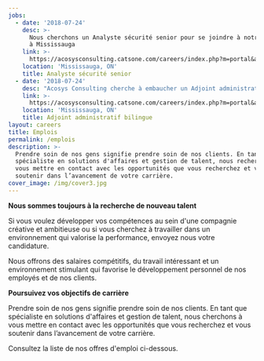 ```yaml
---
jobs:
  - date: '2018-07-24'
    desc: >-
      Nous cherchons un Analyste sécurité senior pour se joindre à notre équipe
      à Mississauga
    link: >-
      https://acosysconsulting.catsone.com/careers/index.php?m=portal&a=details&jobOrderID=11200958
    location: 'Mississauga, ON'
    title: Analyste sécurité senior
  - date: '2018-07-24'
    desc: "Acosys Consulting cherche à embaucher un Adjoint administratif bilingue pour son client :\r\n\n \r\n\nNotre client cherche un Adjoint administratif bilingue (français et anglais) pour apporter un soutien administratif à leur équipe de direction. Ce candidat assistera dans des projets spéciaux et assumera d’autres responsabilités administratives assignées.\r\n\nFONCTIONS ESSENTIELLES :\r\n\n \r\n\n\\* Maintenir des horaires, filtrer des appels, planifier des rendez-vous, faire des préparatifs de voyage, produire des rapports de dépenses pour le Président et les Vice-présidents ;\r\n\n\\* Planifier et coordonner toutes les réunions de direction : réunions du Comité exécutif ; réunions d’équipe de direction, et réunions de gestion hors site ;\r\n\n\\* Préparer des matériaux pour les réunions ;\r\n\n\\* Assister aux réunions de la haute direction pour rédiger le procès-verbal et enchaîner avec la distribution à l’équipe dirigeante ;\r\n\n\\* Fournir un lien de communication entre le Président, les vice-présidents et les directeurs ;\r\n\n\\* Assurer une couverture téléphonique, aider les appelants et transmettre des messages détaillés lorsqu’exigé ;\r\n\n\\* Soutenir les exigences de dépôt légal pour les contrats et les conventions juridiques ;\r\n\n\\* Préparer des présentations et des rapports au besoin ;\r\n\n\\* Superviser le programme de voyage et cartes de crédit ;\r\n\n\\* Préparer les ordres d’achat d’entreprise et traiter des factures ;\r\n\n\\* Coordonner le budget exécutif et les prévisions ;\r\n\n\\* Soutenir la coordination des événements liés aux employés internes ; Assumer les fonctions de réceptionniste et de la salle du courrier, si nécessaire ;\r\n\n\\* Responsabilités supplémentaires au besoin\r\n\n \r\n\n \r\n\nCOMPÉTENCES :\r\n\n \r\n\n\\* Minimum de 5 années d’expérience dans un poste de soutien administratif au niveau senior ;\r\n\n\\* Expérience avancée dans Outlook, Word, Excel, PowerPoint et Visio ;\r\n\n\\* Aisance en français et en anglais ;\r\n\n\\* Capacité d’effectuer plusieurs tâches simultanément et de prioriser la charge de travail quotidienne dans un environnement dynamique ;\r\n\n\\* Excellentes aptitudes interpersonnelles à tous les niveaux de l’organisation ;\r\n\n\\* Compétences exemplaires en gestion de temps et de planification ;\r\n\n\\* Compétences de haut niveau de communication verbale et écrite ;\r\n\n\\* Capacité de gérer des informations et des situations délicates avec diplomatie, discrétion et bon jugement ;\r\n\n \r\n\nPostulez à :\r\n\nLes Services-conseils Acosys remercie tous les candidats. Veuillez noter que seulement les personnes qui se qualifient pour une entrevue seront contactées. Si vous êtes intéressé(e), s’il vous plaît envoyez votre CV par courriel à : apriya@acosysconsulting.com.\r\n\n \r\n\nAcosys Consulting applique les principes d’équité en emploi et invite les femmes, les autochtones, les membres des minorités visibles et ethniques et les personnes handicapées à poser leur candidature et de mentionner expressément leur statut de membre de groupe."
    link: >-
      https://acosysconsulting.catsone.com/careers/index.php?m=portal&a=details&jobOrderID=11200955
    location: 'Mississauga, ON'
    title: Adjoint administratif bilingue
layout: careers
title: Emplois
permalink: /emplois
description: >-
  Prendre soin de nos gens signifie prendre soin de nos clients. En tant que
  spécialiste en solutions d'affaires et gestion de talent, nous recherchons à
  vous mettre en contact avec les opportunités que vous recherchez et vous
  soutenir dans l’avancement de votre carrière.
cover_image: /img/cover3.jpg
---
```

**Nous sommes toujours à la recherche de nouveau talent**

Si vous voulez développer vos compétences au sein d'une compagnie créative et ambitieuse ou si vous cherchez à travailler dans un environnement qui valorise la performance, envoyez nous votre candidature.

Nous offrons des salaires compétitifs, du travail intéressant et un environnement stimulant qui favorise le développement personnel de nos employés et de nos clients.

**Poursuivez vos objectifs de carrière**

Prendre soin de nos gens signifie prendre soin de nos clients. En tant que spécialiste en solutions d'affaires et gestion de talent, nous cherchons à vous mettre en contact avec les opportunités que vous recherchez et vous soutenir dans l’avancement de votre carrière.

Consultez la liste de nos offres d'emploi ci-dessous.
